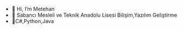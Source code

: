 - 👋 Hi, I’m Metehan
- 👀 Sabancı Mesleli ve Teknik Anadolu Lisesi Bilişim,Yazılım Geliştirme
- 🌱C#,Python,Java


<!---
metehantorgut14/metehantorgut14 is a ✨ special ✨ repository because its `README.md` (this file) appears on your GitHub profile.
You can click the Preview link to take a look at your changes.
--->
